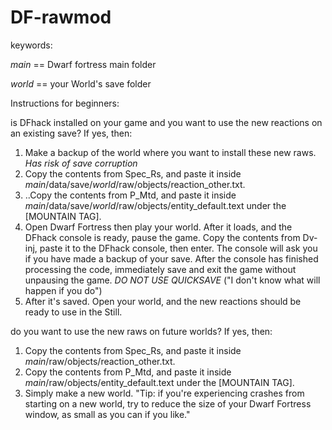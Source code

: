 # DF-rawmod

keywords:  

*main* == Dwarf fortress main folder

*world* == your World's save folder

Instructions for beginners:

is DFhack installed on your game and you want to use the new reactions on an existing save? If yes, then:
1. Make a backup of the world where you want to install these new raws. *Has risk of save corruption*
2. Copy the contents from Spec_Rs, and paste it inside *main*/data/save/*world*/raw/objects/reaction_other.txt.
3. ..Copy the contents from P_Mtd, and paste it inside *main*/data/save/*world*/raw/objects/entity_default.text under the [MOUNTAIN TAG].
4. Open Dwarf Fortress then play your world. After it loads, and the DFhack console is ready, pause the game. Copy the contents from Dv-inj, paste it to the DFhack console, then enter. The console will ask you if you have made a backup of your save. After the console has finished processing the code, immediately save and exit the game without unpausing the game. *DO NOT USE QUICKSAVE* ("I don't know what will happen if you do")
5. After it's saved. Open your world, and the new reactions should be ready to use in the Still.

do you want to use the new raws on future worlds? If yes, then:
1. Copy the contents from Spec_Rs, and paste it inside *main*/raw/objects/reaction_other.txt.
2. Copy the contents from P_Mtd, and paste it inside *main*/raw/objects/entity_default.text under the [MOUNTAIN TAG].
3. Simply make a new world. "Tip: if you're experiencing crashes from starting on a new world, try to reduce the size of your Dwarf Fortress window, as small as you can if you like."
